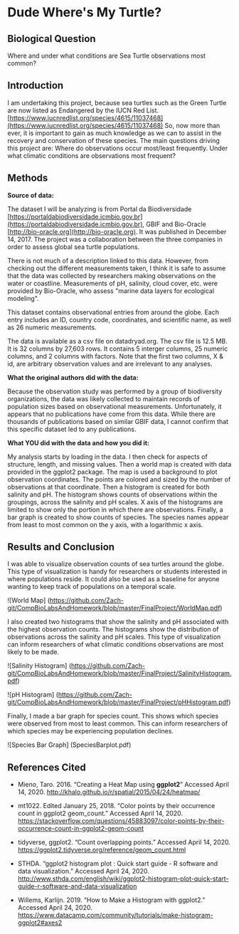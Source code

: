 # **Dude Where's My Turtle?**

## **Biological Question**
Where and under what conditions are Sea Turtle observations most common?

## **Introduction**

I am undertaking this project, because sea turtles such as the Green Turtle are now listed as Endangered by the IUCN Red List.[https://www.iucnredlist.org/species/4615/11037468](https://www.iucnredlist.org/species/4615/11037468)  So, now more than ever, it is important to gain as much knowledge as we can to assist in the recovery and conservation of these species.
The main questions driving this project are: Where do observations occur most/least frequently. Under what climatic conditions are observations most frequent?

## **Methods**
**Source of data:**

The dataset I will be analyzing is from Portal da Biodiversidade [https://portaldabiodiversidade.icmbio.gov.br](https://portaldabiodiversidade.icmbio.gov.br), GBIF and Bio-Oracle [http://bio-oracle.org](http://bio-oracle.org). It was published in December 14, 2017. The project was a collaboration between the three companies in order to assess global sea turtle populations.

There is not much of a description linked to this data. However, from checking out the different measurements taken, I think it is safe to assume that the data was collected by researchers making observations on the water or coastline. Measurements of pH, salinity, cloud cover, etc. were provided by Bio-Oracle, who assess "marine data layers for ecological modeling".

This dataset contains observational entries from around the globe. Each entry includes an ID, country code, coordinates, and scientific name, as well as 26 numeric measurements.

The data is available as a csv file on datadryad.org. The csv file is 12.5 MB. It is 32 columns by 27,603 rows. It contains 5 interger columns, 25 numeric columns, and 2 columns with factors. Note that the first two columns, X & id, are arbitrary observation values and are irrelevant to any analyses.


**What the original authors did with the data:**

Because the observation study was performed by a group of biodiversity organizations, the data was likely collected to maintain records of population sizes based on observational measurements. Unfortunately, it appears that no publications have come from this data. While there are thousands of publications based on similar GBIF data, I cannot confirm that this specific dataset led to any publications.


**What YOU did with the data and how you did it:**

My analysis starts by loading in the data. I then check for aspects of structure, length, and missing values. Then a world map is created with data provided in the ggplot2 package. The map is used a background to plot observation coordinates. The points are colored and sized by the number of observations at that coordinate. Then a histogram is created for both salinity and pH. The histogram shows counts of observations within the groupings, across the salinity and pH scales. X axis of the histograms are limited to show only the portion in which there are observations. Finally, a bar graph is created to show counts of species. The species names appear from least to most common on the y axis, with a logarithmic x axis.


## **Results and Conclusion**

I was able to visualize observation counts of sea turtles around the globe. This type of visualization is handy for researchers or students interested in where populations reside. It could also be used as a baseline for anyone wanting to keep track of populations on a temporal scale.

![World Map]
(https://github.com/Zach-git/CompBioLabsAndHomework/blob/master/FinalProject/WorldMap.pdf)


I also created two histograms that show the salinity and pH associated with the highest observation counts. The histograms show the distribution of observations across the salinity and pH scales. This type of visualization can inform researchers of what climatic conditions observations are most likely to be made.

![Salinity Histogram]
(https://github.com/Zach-git/CompBioLabsAndHomework/blob/master/FinalProject/SalinityHistogram.pdf)

![pH Histogram]
(https://github.com/Zach-git/CompBioLabsAndHomework/blob/master/FinalProject/pHHistogram.pdf)


Finally, I made a bar graph for species count. This shows which species were observed from most to least common. This can inform researchers of which species may be experiencing population declines.

![Species Bar Graph]
(SpeciesBarplot.pdf)





## **References Cited**
* Mieno, Taro. 2016. “Creating a Heat Map using **ggplot2**” Accessed April 14, 2020. http://khalo.github.io/r/spatial/2015/04/24/heatmap/

* mt1022. Edited January 25, 2018. “Color points by their occurrence count in ggplot2 geom_count.” Accessed April 14, 2020. https://stackoverflow.com/questions/45883097/color-points-by-their-occurrence-count-in-ggplot2-geom-count

* tidyverse, ggplot2. “Count overlapping points.” Accessed April 14, 2020. https://ggplot2.tidyverse.org/reference/geom_count.html

* STHDA. “ggplot2 histogram plot : Quick start guide - R software and data visualization.” Accessed April 24, 2020. http://www.sthda.com/english/wiki/ggplot2-histogram-plot-quick-start-guide-r-software-and-data-visualization

* Willems, Karlijn. 2019. “How to Make a Histogram with ggplot2.” Accessed April 24, 2020. https://www.datacamp.com/community/tutorials/make-histogram-ggplot2#axes2
